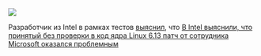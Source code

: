 <!--2025-01-15 11:09:02-->
<div class="yb">
  <div class="rss smaller1 habr"><img src="https://habrastorage.org/getpro/habr/upload_files/c53/33d/e47/c5333de4732226806f6d44f1b96c4480.png" /><p>Разработчик из&nbsp;Intel в&nbsp;рамках тестов <a href="https://lore.kernel.org/lkml/Z4QM_RFfhNX_li_C@intel.com/" rel="noopener noreferrer nofollow">выяснил</a>, что <a href="https://www.phoronix.com/news/Linux-6.13-Modules" rel="noopener noreferrer... <br><a class="light" href="https://habr.com/ru/news/873830/?utm_source=habrahabr&utm_medium=rss&utm_campaign=873830">В Intel выяснили, что принятый без проверки в код ядра Linux 6.13 патч от сотрудника Microsoft оказался проблемным</a></div>
</div>
